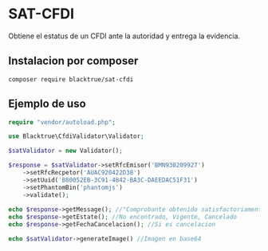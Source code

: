 
# SAT-CFDI  

Obtiene el estatus de un CFDI ante la autoridad y entrega la evidencia.

## Instalacion por composer

```
composer require blacktrue/sat-cfdi
```

## Ejemplo de uso

```php
require "vendor/autoload.php";

use Blacktrue\CfdiValidator\Validator;

$satValidator = new Validator();

$response = $satValidator->setRfcEmisor('BMN930209927')
    ->setRfcRecpetor('AUAC920422D38')
    ->setUuid('B80052EB-3C91-4842-BA3C-DAEEDAC51F31')
    ->setPhantomBin('phantomjs')
    ->validate();
    
echo $response->getMessage(); //"Comprobante obtenido satisfactoriamente", "Recurso no encontrado, intente mas tarde."
echo $response->getEstate(); //No encontrado, Vigente, Cancelado
echo $response->getFechaCancelacion(); //Si es cancelacion

echo $satValidator->generateImage() //Imagen en base64

```